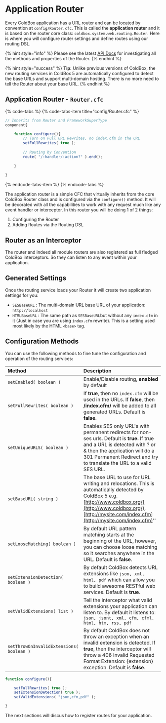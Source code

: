 # Application Router

Every ColdBox application has a URL router and can be located by convention at `config/Router.cfc`.  This is called the **application router** and it is based on the router core class: `coldbox.system.web.routing.Router`.  Here is where you will configure router settings and define routes using our routing DSL.

{% hint style="info" %}
Please see the latest [API Docs](http://apidocs.ortussolutions.com/coldbox/5.0.0/coldbox/system/web/routing/Router.html) for investigating all the methods and properties of the Router.
{% endhint %}

{% hint style="success" %}
**Tip:** Unlike previous versions of ColdBox, the new routing services in ColdBox 5 are automatically configured to detect the base URLs and support multi-domain hosting. There is no more need to tell the Router about your base URL.
{% endhint %}

## Application Router - `Router.cfc`

{% code-tabs %}
{% code-tabs-item title="config/Router.cfc" %}
```javascript
// Inherits from Router and FrameworkSuperType
component{

    function configure(){
        // Turn on Full URL Rewrites, no index.cfm in the URL
        setFullRewrites( true );
        
        // Routing by Convention
        route( "/:handler/:action?" ).end();
        
    }
    
}
```
{% endcode-tabs-item %}
{% endcode-tabs %}

The application router is a simple CFC that virtually inherits from the core ColdBox Router class and is configured via the `configure()` method.  It will be decorated with all the capabilities to work with any request much like any event handler or interceptor.  In this router you will be doing 1 of 2 things:

1. Configuring the Router
2. Adding Routes via the Routing DSL

## Router as an Interceptor

The router and indeed all module routers are also registered as full fledged ColdBox interceptors. So they can listen to any event within your application.

## Generated Settings

Once the routing service loads your Router it will create two application settings for you:

* `SESBaseURL` : The multi-domain URL base URL of your application: `http://localhost`
* `HTMLBaseURL` : The same path as `SESBaseURL`but without any `index.cfm` in it \(Just in case you are using `index.cfm` rewrite\). This is a setting used most likely by the HTML `<base>` tag.

## Configuration Methods

You can use the following methods to fine tune the configuration and operation of the routing services:

| **Method** | **Description** |
| :--- | :--- |
| `setEnabled( boolean )` | Enable/Disable routing, **enabled** by default |
| `setFullRewrites( boolean )` | If **true**, then no `index.cfm` will be used in the URLs. If **false**, then **/index.cfm/** will be added to all generated URLs. Default is **false**. |
| `setUniqueURLS( boolean )` | Enables SES only URL's with permanent redirects for non-ses urls. Default is **true.**  If true and a URL is detected with ? or & then the application will do a 301 Permanent Redirect and try to translate the URL to a valid SES URL. |
| `setBaseURL( string )` | The base URL to use for URL writing and relocations. This is automatically detected by ColdBox 5 e.g. [http://www.coldbox.org/](http://www.coldbox.org/), [http://mysite.com/index.cfm](http://mysite.com/index.cfm)'' |
| `setLooseMatching( boolean )` | By default URL pattern matching starts at the beginning of the URL, however, you can choose loose matching so it searches anywhere in the URL. Default is **false**. |
| `setExtensionDetection( boolean )` | By default ColdBox detects URL extensions like `json, xml, html, pdf` which can allow you to build awesome RESTful web services. Default is **true**. |
| `setValidExtensions( list )` | Tell the interceptor what valid extensions your application can listen to. By default it listens to: `json, jsont, xml, cfm, cfml, html, htm, rss, pdf` |
| `setThrowOnInvalidExtensions( boolean )` | By default ColdBox does not throw an exception when an invalid extension is detected. If **true**, then the interceptor will throw a 406 Invalid Requested Format Extension: {extension} exception. Default is **false**. |



```javascript
function configure(){

    setFullRewrites( true );
    setExtensionDetection( true );
    setValidExtensions( "json,cfm,pdf" );

}
```

The next sections will discus how to register routes for your application.

